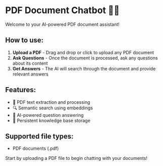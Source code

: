 # PDF Document Chatbot 🤖📄

Welcome to your AI-powered PDF document assistant! 

## How to use:

1. **Upload a PDF** - Drag and drop or click to upload any PDF document
2. **Ask Questions** - Once the document is processed, ask any questions about its content
3. **Get Answers** - The AI will search through the document and provide relevant answers

## Features:
- 📄 PDF text extraction and processing
- 🔍 Semantic search using embeddings
- 🤖 AI-powered question answering
- 💾 Persistent knowledge base storage

## Supported file types:
- PDF documents (.pdf)

Start by uploading a PDF file to begin chatting with your documents!
